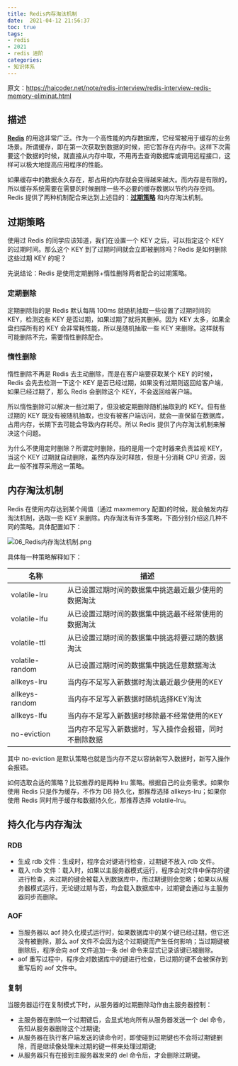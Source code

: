 ```yaml
---
title: Redis内存淘汰机制
date:  2021-04-12 21:56:37
toc: true
tags: 
- redis
- 2021
- redis 进阶
categories:
- 知识体系
---
```


原文：https://haicoder.net/note/redis-interview/redis-interview-redis-memory-eliminat.html

## 描述

**[Redis](https://haicoder.net/redis/redis-tutorial.html)** 的用途非常广泛。作为一个高性能的内存数据库，它经常被用于缓存的业务场景。所谓缓存，即在第一次获取到数据的时候，把它暂存在内存中。这样下次需要这个数据的时候，就直接从内存中取，不用再去查询数据库或调用远程接口，这样可以极大地提高应用程序的性能。

如果缓存中的数据永久存在，那占用的内存就会变得越来越大。而内存是有限的，所以缓存系统需要在需要的时候删除一些不必要的缓存数据以节约内存空间。Redis 提供了两种机制配合来达到上述目的：**[过期策略](https://haicoder.net/note/redis-interview/redis-interview-redis-expire.html)** 和内存淘汰机制。
<!-- more -->

## 过期策略

使用过 Redis 的同学应该知道，我们在设置一个 KEY 之后，可以指定这个 KEY 的过期时间。那么这个 KEY 到了过期时间就会立即被删除吗？Redis 是如何删除这些过期 KEY 的呢？

先说结论：Redis 是使用定期删除+惰性删除两者配合的过期策略。

### 定期删除

定期删除指的是 Redis 默认每隔 100ms 就随机抽取一些设置了过期时间的 KEY，检测这些 KEY 是否过期，如果过期了就将其删掉。因为 KEY 太多，如果全盘扫描所有的 KEY 会非常耗性能，所以是随机抽取一些 KEY 来删除。这样就有可能删除不完，需要惰性删除配合。

### 惰性删除

惰性删除不再是 Redis 去主动删除，而是在客户端要获取某个 KEY 的时候，Redis 会先去检测一下这个 KEY 是否已经过期，如果没有过期则返回给客户端，如果已经过期了，那么 Redis 会删除这个 KEY，不会返回给客户端。

所以惰性删除可以解决一些过期了，但没被定期删除随机抽取到的 KEY。但有些过期的 KEY 既没有被随机抽取，也没有被客户端访问，就会一直保留在数据库，占用内存，长期下去可能会导致内存耗尽。所以 Redis 提供了内存淘汰机制来解决这个问题。

为什么不使用定时删除？所谓定时删除，指的是用一个定时器来负责监视 KEY，当这个 KEY 过期就自动删除，虽然内存及时释放，但是十分消耗 CPU 资源，因此一般不推荐采用这一策略。

## 内存淘汰机制

Redis 在使用内存达到某个阈值（通过 maxmemory 配置)的时候，就会触发内存淘汰机制，选取一些 KEY 来删除。内存淘汰有许多策略，下面分别介绍这几种不同的策略。具体配置如下：

![06_Redis内存淘汰机制.png](https://wdj-1252419878.cos.ap-beijing.myqcloud.com/blog/2021-04-12-135154.png)

具体每一种策略解释如下：

| 名称            | 描述                                                   |
| --------------- | ------------------------------------------------------ |
| volatile-lru    | 从已设置过期时间的数据集中挑选最近最少使用的数据淘汰   |
| volatile-lfu    | 从已设置过期时间的数据集中挑选最不经常使用的数据淘汰   |
| volatile-ttl    | 从已设置过期时间的数据集中挑选将要过期的数据淘汰       |
| volatile-random | 从已设置过期时间的数据集中挑选任意数据淘汰             |
| allkeys-lru     | 当内存不足写入新数据时淘汰最近最少使用的KEY            |
| allkeys-random  | 当内存不足写入新数据时随机选择KEY淘汰                  |
| allkeys-lfu     | 当内存不足写入新数据时移除最不经常使用的KEY            |
| no-eviction     | 当内存不足写入新数据时，写入操作会报错，同时不删除数据 |

其中 no-eviction 是默认策略也就是当内存不足以容纳新写入数据时，新写入操作会报错。

如何选取合适的策略？比较推荐的是两种 lru 策略。根据自己的业务需求。如果你使用 Redis 只是作为缓存，不作为 DB 持久化，那推荐选择 allkeys-lru；如果你使用 Redis 同时用于缓存和数据持久化，那推荐选择 volatile-lru。

## 持久化与内存淘汰

### RDB

- 生成 rdb 文件：生成时，程序会对键进行检查，过期键不放入 rdb 文件。
- 载入 rdb 文件：载入时，如果以主服务器模式运行，程序会对文件中保存的键进行检查，未过期的键会被载入到数据库中，而过期键则会忽略；如果以从服务器模式运行，无论键过期与否，均会载入数据库中，过期键会通过与主服务器同步而删除。

### AOF

- 当服务器以 aof 持久化模式运行时，如果数据库中的某个键已经过期，但它还没有被删除，那么 aof 文件不会因为这个过期键而产生任何影响；当过期键被删除后，程序会向 aof 文件追加一条 del 命令来显式记录该键已被删除。
- aof 重写过程中，程序会对数据库中的键进行检查，已过期的键不会被保存到重写后的 aof 文件中。

### 复制

当服务器运行在复制模式下时，从服务器的过期删除动作由主服务器控制：

- 主服务器在删除一个过期键后，会显式地向所有从服务器发送一个 del 命令，告知从服务器删除这个过期键;
- 从服务器在执行客户端发送的读命令时，即使碰到过期键也不会将过期键删除，而是继续像处理未过期的键一样来处理过期键;
- 从服务器只有在接到主服务器发来的 del 命令后，才会删除过期键。